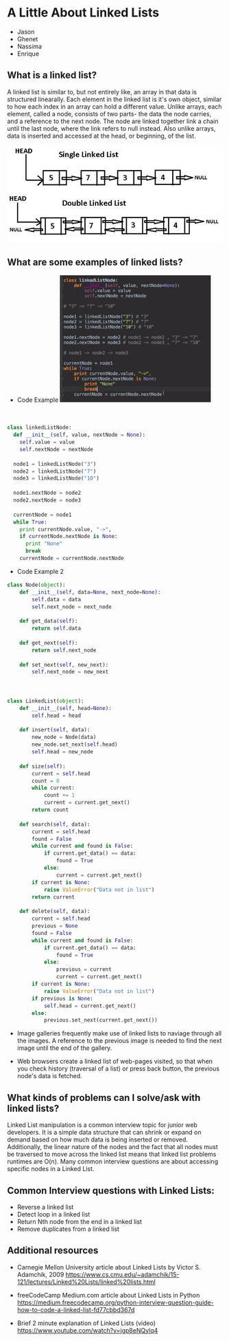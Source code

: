 # A Little About Linked Lists

- Jason 
- Ghenet
- Nassima 
- Enrique

## What is a linked list?

A linked list is similar to, but not entirely like, an array in that data is structured linearally. Each element in the linked list is it's own object, similar to how each index in an array can hold a different value. Unlike arrays, each element, called a node, consists of two parts- the data the node carries, and a reference to the next node. The node are linked together link a chain until the last node, where the link refers to null instead. Also unlike arrays, data is inserted and accessed at the head, or beginning, of the list.

![A graph describing two types of linked lists: single and doubly linked](Diagram.jpeg)

## What are some examples of linked lists?

- Code Example ![Coding a linked list in python](PythonLinkedList.png)
```python


class linkedListNode:
  def __init__(self, value, nextNode = None):
    self.value = value
    self.nextNode = nextNode

  node1 = linkedListNode("3")
  node2 = linkedListNode("7")
  node3 = linkedListNode("10")

  node1.nextNode = node2
  node2.nextNode = node3

  currentNode = node1
  while True:
    print currentNode.value, "->",
    if currentNode.nextNode is None:
      print "None"
      break
    currentNode = currentNode.nextNode
```

- Code Example 2

```python
class Node(object):
    def __init__(self, data=None, next_node=None):
        self.data = data
        self.next_node = next_node

    def get_data(self):
        return self.data

    def get_next(self):
        return self.next_node

    def set_next(self, new_next):
        self.next_node = new_next



class LinkedList(object):
    def __init__(self, head=None):
        self.head = head

    def insert(self, data):
        new_node = Node(data)
        new_node.set_next(self.head)
        self.head = new_node

    def size(self):
        current = self.head
        count = 0
        while current:
            count += 1
            current = current.get_next()
        return count

    def search(self, data):
        current = self.head
        found = False
        while current and found is False:
            if current.get_data() == data:
                found = True
            else:
                current = current.get_next()
        if current is None:
            raise ValueError("Data not in list")
        return current

    def delete(self, data):
        current = self.head
        previous = None
        found = False
        while current and found is False:
            if current.get_data() == data:
                found = True
            else:
                previous = current
                current = current.get_next()
        if current is None:
            raise ValueError("Data not in list")
        if previous is None:
            self.head = current.get_next()
        else:
            previous.set_next(current.get_next())
```

- Image galleries frequently make use of linked lists to naviage through all the images. A reference to the previous image is needed to find the next image until the end of the gallery.

- Web browsers create a linked list of web-pages visited, so that when you check history (traversal of a list) or press back button, the previous node's data is fetched.

## What kinds of problems can I solve/ask with linked lists?

Linked List manipulation is a common interview topic for junior web developers. It is a simple data structure that can shrink or expand on demand based on how much data is being inserted or removed. Additionally, the linear nature of the nodes and the fact that all nodes must be traversed to move across the linked list means that linked list problems runtimes are O(n). Many common interview questions are about accessing specific nodes in a Linked List.

## Common Interview questions with Linked Lists:

- Reverse a linked list
- Detect loop in a linked list
- Return Nth node from the end in a linked list
- Remove duplicates from a linked list

## Additional resources

- Carnegie Mellon University article about Linked Lists by Victor S. Adamchik, 2009 https://www.cs.cmu.edu/~adamchik/15-121/lectures/Linked%20Lists/linked%20lists.html

- freeCodeCamp Medium.com article about Linked Lists in Python https://medium.freecodecamp.org/python-interview-question-guide-how-to-code-a-linked-list-fd77cbbd367d

- Brief 2 minute explanation of Linked Lists (video) https://www.youtube.com/watch?v=jgp8eNQylq4